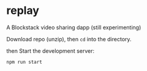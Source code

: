 # replay
A Blockstack video sharing dapp (still experimenting)

Download repo (unzip), then `cd` into the directory.

then Start the development server:

```bash
npm run start
```
